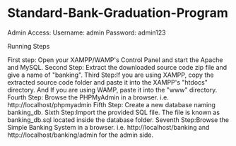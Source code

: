 # Standard-Bank-Graduation-Program
Admin Access: Username: admin Password: admin123

Running Steps

First step: Open your XAMPP/WAMP's Control Panel and start the Apache and MySQL. 
Second Step: Extract the downloaded source code zip file and give a name of "banking".
Third Step:If you are using XAMPP, copy the extracted source code folder and paste it into the XAMPP's "htdocs" directory.
And If you are using WAMP, paste it into the "www" directory. 
Fourth Step: Browse the PHPMyAdmin in a browser. i.e. http://localhost/phpmyadmin
Fifth Step: Create a new database naming banking_db. 
Sixth Step:Import the provided SQL file. The file is known as banking_db.sql located inside the database folder.
Seventh Step:Browse the Simple Banking System in a browser. i.e. http://localhost/banking and http://localhost/banking/admin for the admin side.
